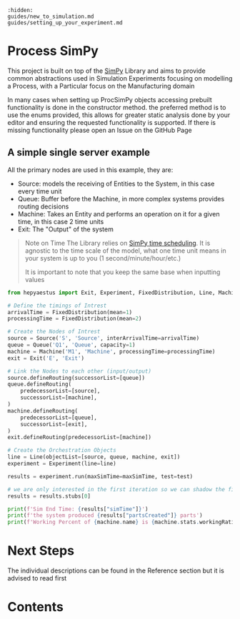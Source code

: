 ```{toctree}
:hidden:
guides/new_to_simulation.md
guides/setting_up_your_experiment.md
```

# Process SimPy
This project is built on top of the [SimPy](https://simpy.readthedocs.io/en/latest/) Library and aims to provide common abstractions used in Simulation Experiments focusing on modelling a Process, with a Particular focus on the Manufacturing domain

In many cases when setting up ProcSimPy objects accessing prebuilt functionality is done in the constructor method. the preferred method is to use the enums provided, this allows for greater static analysis done by your editor and ensuring the requested functionality is supported. If there is missing functionality please open an Issue on the GitHub Page
## A simple single server example
All the primary nodes are used in this example, they are:
- Source: models the receiving of Entities to the System, in this case every time unit
- Queue: Buffer before the Machine, in more complex systems provides routing decisions
- Machine: Takes an Entity and performs an operation on it for a given time, in this case 2 time units
- Exit: The "Output" of the system

>Note on Time
>The Library relies on [SimPy time scheduling](https://simpy.readthedocs.io/en/latest/topical_guides/time_and_scheduling.html). It is agnostic to the time scale of the model, what one time unit means in your system is up to you (1 second/minute/hour/etc.)
>
>It is important to note that you keep the same base when inputting values 

```python
from hepyaestus import Exit, Experiment, FixedDistribution, Line, Machine, Queue, Source

# Define the timings of Intrest
arrivalTime = FixedDistribution(mean=1)
processingTime = FixedDistribution(mean=2)

# Create the Nodes of Intrest
source = Source('S', 'Source', interArrivalTime=arrivalTime)
queue = Queue('Q1', 'Queue', capacity=1)
machine = Machine('M1', 'Machine', processingTime=processingTime)
exit = Exit('E', 'Exit')

# Link the Nodes to each other (input/output)
source.defineRouting(successorList=[queue])
queue.defineRouting(
    predecessorList=[source],
    successorList=[machine],
)
machine.defineRouting(
    predecessorList=[queue],
    successorList=[exit],
)
exit.defineRouting(predecessorList=[machine])

# Create the Orchestration Objects
line = Line(objectList=[source, queue, machine, exit])
experiment = Experiment(line=line)

results = experiment.run(maxSimTime=maxSimTime, test=test)

# we are only interested in the first iteration so we can shadow the first results stub
results = results.stubs[0]  

print(f'Sim End Time: {results["simTime"]}')
print(f'the system produced {results["partsCreated"]} parts')
print(f'Working Percent of {machine.name} is {machine.stats.workingRatio:.2%}')
```
# Next Steps
The individual descriptions can be found in the Reference section but it is advised to read [](../source/Setting%20up%20Your%20Experiment.md) first

# Contents


